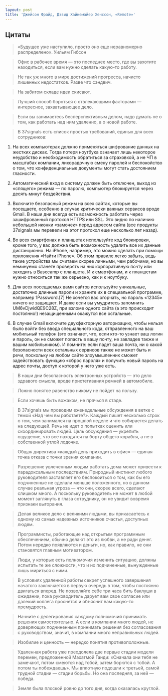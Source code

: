 ```yaml
---
layout: post
title: 'Джейсон Фрайд, Дэвид Хайнемайер Хенссон, «Remote»'
---
```


## Цитаты
>«Будущее уже наступило, просто оно еще неравномерно распределено». Уильям Гибсон

>Офис в рабочее время — это последнее место, где вы захотите находиться, если вам нужно сделать какую-то работу.

>Не так уж много в мире достижений прогресса, начисто лишенных недостатков. Разве что сэндвич.

>На забитом складе идеи скисают.

>Лучший способ бороться с отвлекающими факторами — интересное, захватывающее дело.

>Если вы занимаетесь бесперспективным делом, надо думать не о том, как работать над ним удаленно, а о новой работе.

>В 37signals есть список простых требований, единых для всех сотрудников:  

1. На всех компьютерах должно применяться шифрование данных на жестких дисках. Тогда потеря ноутбука означает лишь некоторое неудобство и необходимость обратиться за страховкой, а не ЧП в масштабах компании, лихорадочную смену паролей и беспокойство о том, что конфиденциальные документы могут стать достоянием гласности.  

2. Автоматический вход в систему должен быть отключен, выход из «спящего» режима — по паролю, компьютер блокируется через десять минут бездействия.  

3. Включите безопасный режим на всех сайтах, которые вы посещаете, особенно в случае критически важных сервисов вроде Gmail. В наши дни всегда есть возможность работать через зашифрованный протокол HTTPS или SSL. Это видно по наличию небольшой иконки «замочек» перед адресом сайта (все продукты 37signals мы перевели на этот протокол еще несколько лет назад).  

4. Во всех смартфонах и планшетах используйте код блокировки, кроме того, у вас должна быть возможность удалить все их данные дистанционно. На iPhone, например, это можно сделать при помощи приложения «Найти iPhone». Об этом правиле легко забыть, ведь такие устройства мы считаем скорее личными, чем рабочими, но вы неминуемо станете проверять на них корпоративную почту или заходить в Basecamp с планшета. И к смартфонам, и к планшетам нужно относиться так же серьезно, как и к ноутбуку.  

5. Для всех посещаемых вами сайтов используйте уникальные, достаточно длинные пароли и храните их в специальной программе, например 1Password.[7] Не хочется вас огорчать, но пароль «12345» ничего не защищает. И даже если вы умудритесь запомнить UM6vDjwidQE9C28Z, при взломе одного сайта (а это происходит постоянно!) незащищенными окажутся все остальные.  

6. В случае Gmail включите двухфакторную авторизацию, чтобы нельзя было войти без ввода специального кода, отправленного на ваш мобильный телефон (это означает, что, если кто-то узнает ваш логин и пароль, он не сможет попасть в вашу почту, не завладев также и вашим мобильником). И помните: если падет ваша почта, ни о какой безопасности всех остальных сервисов также не может быть и речи, поскольку на любом сайте злоумышленник сможет задействовать функцию «сброс пароля» и получить новый пароль на адрес почты, доступ к которой у него уже есть.  

>В наши дни безопасность электронных устройств — это дело здравого смысла, вроде пристегивания ремней в автомобиле.

>Ложно понятое равенство никому не пойдет на пользу.

>Если хочешь быть вожаком, не прячься в стаде.

>В 37signals мы проводим еженедельные обсуждения в ветке с темой «Над чем вы работаете?». Каждый пишет несколько строк о том, чем занимался на прошлой неделе и что собирается делать на следующей. Речь не идет о попытках оценить или скоординировать людей. Цель обсуждения — укрепить ощущение, что все находятся на борту общего корабля, а не в собственной утлой лодочке.

>Общая директива «каждый день приходить в офис» — единая точка отказа с точки зрения компании.

>Разрешение увлеченным людям работать дома может привести к парадоксальным последствиям. Природный инстинкт любого руководителя заставляет его беспокоиться о том, как бы его подчиненные не сделали меньше положенного, но в данном случае реальная угроза — что они, скорее всего, сделают слишком много. А поскольку руководитель не может в любой момент заглянуть в глаза сотруднику, он не увидит вовремя признаки выгорания.

>Делая великое дело с великими людьми, вы прикасаетесь к одному из самых надежных источников счастья, доступных людям.

>Программисты, работающие над открытым программным обеспечением, обычно делают это из любви, а не ради денег. Потом нередко появляются и деньги, но, как правило, не они становятся главным мотиватором.

>Люди, у которых есть полномочия изменить ситуацию, должны испытать те же сложности, что и их подчиненные, вынужденные лишь мириться с ними.

>В условиях удаленной работы секрет успешного завершения начатого заключается в первую очередь в том, чтобы постоянно двигаться вперед. Не позволяйте себе три часа бить баклуши в ожидании, пока руководитель дарует вам свое согласие или далекий коллега проснется и объяснит вам какую-то премудрость.

>Начните с делегирования каждому полномочий принимать решения самостоятельно. А если в компании много людей, не доверяющих подчиненным принимать решения без согласования с руководством, значит, в компании много неправильных людей.

>Изобилие и ценность — нередко понятия противоположные.

>Удаленная работа уже преодолела две первые стадии модели перемен, предложенной Махатмой Ганди: «Сначала они тебя не замечают, потом смеются над тобой, затем борются с тобой. А потом ты побеждаешь». Мы вплотную подошли к третьей, самой трудной стадии — стадии борьбы. Но она последняя, за ней — победа.

>Земля была плоской ровно до того дня, когда оказалась круглой.
